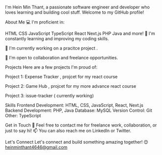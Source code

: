 I'm Hein Min Thant, a passionate software engineer and developer who loves learning and building cool stuff. Welcome to my GitHub profile!

About Me
💻 I'm proficient in:

HTML
CSS
JavaScript
TypeScript
React
Next.js
PHP
Java
and more!
🌱 I'm constantly learning and improving my coding skills.

🔭 I'm currently working on a pracitce project .

🤝 I'm open to collaboration and freelance opportunities.

Projects
Here are a few projects I'm proud of:

Project 1: Expense Tracker ,  projcet for my react course

Project 2: Game Hub , projcet for my more advance react course

Project 3: issue-tracker ( currently working)

Skills
Frontend Development: HTML, CSS, JavaScript, React, Next.js
Backend Development: PHP, Java
Database: MySQL
Version Control: Git
Other: TypeScript

Get in Touch
💬 Feel free to contact me for freelance work, collaboration, or just to say hi!
📫 You can also reach me on LinkedIn or Twitter.

Let's Connect
Let's connect and build something amazing together! 😊
heinminthant4646@gmail.com

<!---
hein-min-thant/hein-min-thant is a ✨ special ✨ repository because its `README.md` (this file) appears on your GitHub profile.
You can click the Preview link to take a look at your changes.
--->
